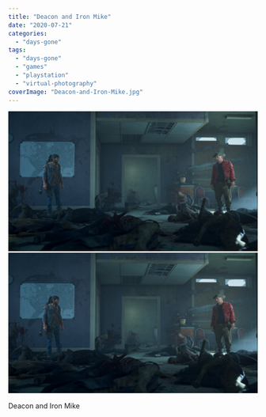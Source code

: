 ```yaml
---
title: "Deacon and Iron Mike"
date: "2020-07-21"
categories: 
  - "days-gone"
tags: 
  - "days-gone"
  - "games"
  - "playstation"
  - "virtual-photography"
coverImage: "Deacon-and-Iron-Mike.jpg"
---
```


[![](images/Deacon-and-Iron-Mike.jpg)](images/Deacon-and-Iron-Mike.jpg)
[![](images/Deacon-and-Iron-Mike.jpg)](images/Deacon-and-Iron-Mike.jpg)

Deacon and Iron Mike
